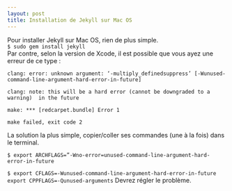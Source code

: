 ```yaml
---
layout: post
title: Installation de Jekyll sur Mac OS
---
```


Pour installer Jekyll sur Mac OS, rien de plus simple.		
`$ sudo gem install jekyll`			
Par contre, selon la version de Xcode, il est possible que vous ayez une erreur de ce type :	
	
	clang: error: unknown argument: ‘-multiply_definedsuppress’ [-Wunused-		command-line-argument-hard-error-in-future]
	
	clang: note: this will be a hard error (cannot be downgraded to a warning) 	in the future
	
	make: *** [redcarpet.bundle] Error 1
	
	make failed, exit code 2		
La solution la plus simple, copier/coller ses commandes (une à la fois) dans le terminal.

`$ export ARCHFLAGS=”-Wno-error=unused-command-line-argument-hard-error-in-future`

`$ export CFLAGS=-Wunused-command-line-argument-hard-error-in-future`
`export CPPFLAGS=-Qunused-arguments`
Devrez régler le problème.